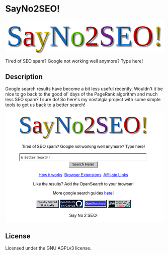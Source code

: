 # SayNo2SEO!

[![Say No 2 SEO Logo](assets/say-no-2-seo-logo.png)](https://sayno2seo.com)

Tired of SEO spam? Google not working well anymore? Type here!

## Description

Google search results have become a bit less useful recently. Wouldn't it be nice to go back to the good ol' days of the PageRank algorithm and much less SEO spam? I sure do! So here's my nostalgia project with some simple tools to get us back to a better search!

[![Say No 2 SEO Page](assets/say-no-2-seo-page.png)](https://sayno2seo.com)

## License

Licensed under the GNU AGPLv3 license.
